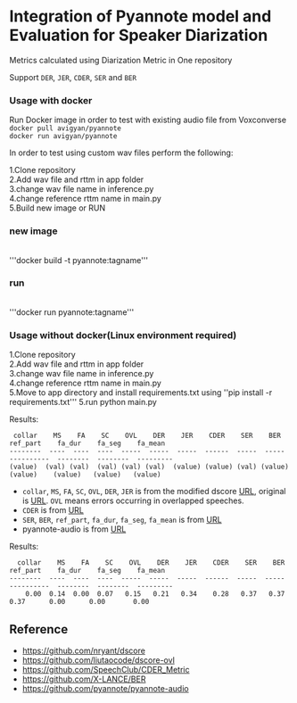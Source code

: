 
# Integration of Pyannote model and Evaluation for Speaker Diarization
 Metrics calculated using Diarization Metric in One repository

Support ``DER``, ``JER``, ``CDER``, ``SER`` and ``BER``

<h3> Usage with docker</h3>

Run Docker image in order to test with existing audio file from Voxconverse<br />
```docker pull avigyan/pyannote```<br />
```docker run avigyan/pyannote```<br />

In order to test using custom wav files perform the following: <br />

1.Clone repository<br />
2.Add wav file and rttm in app folder<br />
3.change wav file name in inference.py<br />
4.change reference rttm name in main.py<br />
5.Build new image or RUN<br />

<h3>new image</h3> <br />
'''docker build -t pyannote:tagname'''<br />
<h3>run</h3><br />
'''docker run pyannote:tagname'''<br />


<h3> Usage without docker(Linux environment required)</h3>

1.Clone repository<br />
2.Add wav file and rttm in app folder<br />
3.change wav file name in inference.py<br />
4.change reference rttm name in main.py<br />
5.Move to app directory and install requirements.txt using ''pip install -r requirements.txt'''
5.run python main.py




Results:
```
 collar    MS    FA    SC    OVL    DER    JER    CDER    SER    BER    ref_part    fa_dur    fa_seg    fa_mean
--------  ----  ----  ----  -----  -----  -----  ------  -----  -----  ----------  --------  --------  ---------
(value)  (val) (val)  (val) (val) (val)  (value) (value) (val) (value)   (value)    (value)   (value)   (value)
```

* ``collar``, ``MS``, ``FA``, ``SC``, ``OVL``, ``DER``, ``JER`` is from the modified dscore [URL](https://github.com/liutaocode/dscore-ovl), original is [URL](https://github.com/nryant/dscore). ``OVL`` means errors occurring in overlapped speeches.
* ``CDER`` is from [URL](https://github.com/SpeechClub/CDER_Metric)
* ``SER``, ``BER``, ``ref_part``, ``fa_dur``, ``fa_seg``, ``fa_mean`` is from [URL](https://github.com/X-LANCE/BER)
* pyannote-audio is from [URL](https://github.com/pyannote/pyannote-audio)



Results:
```
  collar    MS    FA    SC    OVL    DER    JER    CDER    SER    BER    ref_part    fa_dur    fa_seg    fa_mean
--------  ----  ----  ----  -----  -----  -----  ------  -----  -----  ----------  --------  --------  ---------
    0.00  0.14  0.00  0.07   0.15   0.21   0.34    0.28   0.37   0.37        0.37      0.00      0.00       0.00
```



## Reference
* https://github.com/nryant/dscore
* https://github.com/liutaocode/dscore-ovl
* https://github.com/SpeechClub/CDER_Metric
* https://github.com/X-LANCE/BER
* https://github.com/pyannote/pyannote-audio
